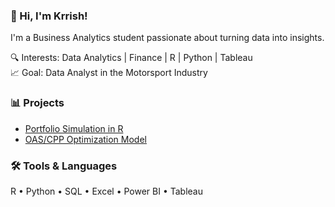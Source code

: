 ### 👋 Hi, I'm Krrish!
I'm a Business Analytics student passionate about turning data into insights.

🔍 Interests: Data Analytics | Finance | R | Python | Tableau  
📈 Goal: Data Analyst in the Motorsport Industry

### 📊 Projects
- [Portfolio Simulation in R](https://github.com/your-username/project-repo)
- [OAS/CPP Optimization Model](https://github.com/your-username/project-repo)

### 🛠️ Tools & Languages
R • Python • SQL • Excel • Power BI • Tableau
